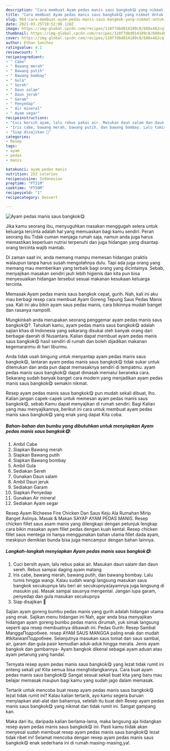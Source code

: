 ```yaml
---
description: "Cara membuat Ayam pedas manis saus bangkok😋 yang nikmat Untuk Jualan"
title: "Cara membuat Ayam pedas manis saus bangkok😋 yang nikmat Untuk Jualan"
slug: 964-cara-membuat-ayam-pedas-manis-saus-bangkok-yang-nikmat-untuk-jualan
date: 2021-03-25T10:52:00.128Z
image: https://img-global.cpcdn.com/recipes/110f7dbd014189c8/680x482cq70/ayam-pedas-manis-saus-bangkok😋-foto-resep-utama.jpg
thumbnail: https://img-global.cpcdn.com/recipes/110f7dbd014189c8/680x482cq70/ayam-pedas-manis-saus-bangkok😋-foto-resep-utama.jpg
cover: https://img-global.cpcdn.com/recipes/110f7dbd014189c8/680x482cq70/ayam-pedas-manis-saus-bangkok😋-foto-resep-utama.jpg
author: Ethan Sanchez
ratingvalue: 4.1
reviewcount: 7
recipeingredient:
- " Cabe"
- " Bawang merah"
- " Bawang putih"
- " Bawang bombay"
- " Gula"
- " Sereh"
- " Daun salam"
- " Daun jeruk"
- " Garam"
- " Penyedap"
- " Air mineral"
- " Ayam segar"
recipeinstructions:
- "Cuci bersih ayam, lalu rebus pakai air. Masukan daun salam dan daun sereh. Rebus sampai daging ayam matang"
- "Iris cabe, bawang merah, bawang putih, dan bawang bombay. Lalu tumis hingga wangi. Kalau sudah wangi langsung masukan saus bangkok secukupnya lalu beri air secukupnya(ayamnya juga langsung di masukin ya). Masak sampai sausnya mengental. Jangan lupa garam, penyedap dan gula masukan secukupnya"
- "Siap disajikan 🥰"
categories:
- Resep
tags:
- ayam
- pedas
- manis

katakunci: ayam pedas manis 
nutrition: 253 calories
recipecuisine: Indonesian
preptime: "PT31M"
cooktime: "PT50M"
recipeyield: "1"
recipecategory: Dessert

---
```



![Ayam pedas manis saus bangkok😋](https://img-global.cpcdn.com/recipes/110f7dbd014189c8/680x482cq70/ayam-pedas-manis-saus-bangkok😋-foto-resep-utama.jpg)

Jika kamu seorang ibu, menyuguhkan masakan menggugah selera untuk keluarga tercinta adalah hal yang memuaskan bagi kamu sendiri. Peran seorang ibu Tidak cuman menjaga rumah saja, namun anda juga harus memastikan keperluan nutrisi terpenuhi dan juga hidangan yang disantap orang tercinta wajib mantab.

Di zaman  saat ini, anda memang mampu memesan hidangan praktis walaupun tanpa harus susah mengolahnya dulu. Tapi ada juga orang yang memang mau memberikan yang terbaik bagi orang yang dicintainya. Sebab, menyajikan masakan sendiri jauh lebih higienis dan kita pun bisa menyesuaikan hidangan tersebut sesuai makanan kesukaan keluarga tercinta. 

Memasak Ayam pedas manis saus bangkok cepat, gurih. Nah, kali ini aku mau berbagi resep cara membuat Ayam Goreng Tepung Saus Pedas Manis yaa. Kali ini aku bikin ayam saus pedas manis, cara bikinnya mudah banget dan rasanya nampolll.

Mungkinkah anda merupakan seorang penggemar ayam pedas manis saus bangkok😋?. Tahukah kamu, ayam pedas manis saus bangkok😋 adalah sajian khas di Indonesia yang sekarang disukai oleh banyak orang dari berbagai daerah di Nusantara. Kalian dapat membuat ayam pedas manis saus bangkok😋 hasil sendiri di rumah dan boleh dijadikan makanan kegemaranmu di hari liburmu.

Anda tidak usah bingung untuk menyantap ayam pedas manis saus bangkok😋, lantaran ayam pedas manis saus bangkok😋 tidak sukar untuk ditemukan dan anda pun dapat memasaknya sendiri di tempatmu. ayam pedas manis saus bangkok😋 dapat dimasak memalui beraneka cara. Sekarang sudah banyak banget cara modern yang menjadikan ayam pedas manis saus bangkok😋 semakin nikmat.

Resep ayam pedas manis saus bangkok😋 pun mudah sekali dibuat, lho. Kalian jangan capek-capek untuk memesan ayam pedas manis saus bangkok😋, sebab Kamu dapat menyajikan di rumah sendiri. Bagi Kalian yang mau menyajikannya, berikut ini cara untuk membuat ayam pedas manis saus bangkok😋 yang enak yang dapat Kita coba.

<!--inarticleads1-->

##### Bahan-bahan dan bumbu yang dibutuhkan untuk menyiapkan Ayam pedas manis saus bangkok😋:

1. Ambil  Cabe
1. Siapkan  Bawang merah
1. Siapkan  Bawang putih
1. Siapkan  Bawang bombay
1. Ambil  Gula
1. Sediakan  Sereh
1. Gunakan  Daun salam
1. Ambil  Daun jeruk
1. Sediakan  Garam
1. Siapkan  Penyedap
1. Gunakan  Air mineral
1. Sediakan  Ayam segar


Resep Ayam Richeese Fire Chicken Dan Saus Keju Ala Rumahan Mirip Banget Aslinya. Masak &amp; Makan SAYAP AYAM PEDAS MANIS. Resep chicken fillet saus asam manis yang dilengkapi dengan petunjuk lengkap cara bikin masakan ayam fillet pedas dengan kuah kental. Resep chicken fillet saus mentega ini hanya menggunakan bahan utama fillet dada ayam, meskipun demikian bunda bisa juga mencampur dengan bahan lainnya. 

<!--inarticleads2-->

##### Langkah-langkah menyiapkan Ayam pedas manis saus bangkok😋:

1. Cuci bersih ayam, lalu rebus pakai air. Masukan daun salam dan daun sereh. Rebus sampai daging ayam matang
1. Iris cabe, bawang merah, bawang putih, dan bawang bombay. Lalu tumis hingga wangi. Kalau sudah wangi langsung masukan saus bangkok secukupnya lalu beri air secukupnya(ayamnya juga langsung di masukin ya). Masak sampai sausnya mengental. Jangan lupa garam, penyedap dan gula masukan secukupnya
1. Siap disajikan 🥰


Sajian ayam goreng bumbu pedas manis yang gurih adalah hidangan utama yang enak. Sajikan menu hidangan ini Nah, agar anda bisa menyajikan hidangan ayam goreng bumbu pedas manis dirumah, yuk simak langsung seperti apa resep membuatnya dibawah ini. Pedas Gurih: Resep Sambal ManggaПодробнее. resep AYAM SAUS MANGGA paling enak dan mudah #tkitaiwanПодробнее. Selanjutnya masukan saus tomat dan saus sambal, air, garam dan gula pasir kemudian aduk-aduk hingga merata. Jenis ayam bangkok dan gambarnya- Ayam bangkok dikenal sebagai ayam aduan atau ayam petarung yang handal. 

Ternyata resep ayam pedas manis saus bangkok😋 yang lezat tidak rumit ini enteng sekali ya! Kita semua bisa menghidangkannya. Cara buat ayam pedas manis saus bangkok😋 Sangat sesuai sekali buat kita yang baru mau belajar memasak maupun bagi kamu yang sudah jago dalam memasak.

Tertarik untuk mencoba buat resep ayam pedas manis saus bangkok😋 lezat tidak rumit ini? Kalau kalian tertarik, ayo kamu segera buruan menyiapkan alat-alat dan bahannya, setelah itu buat deh Resep ayam pedas manis saus bangkok😋 yang nikmat dan tidak rumit ini. Sangat gampang kan. 

Maka dari itu, daripada kalian berlama-lama, maka langsung aja hidangkan resep ayam pedas manis saus bangkok😋 ini. Pasti kamu tiidak akan menyesal sudah membuat resep ayam pedas manis saus bangkok😋 lezat tidak ribet ini! Selamat mencoba dengan resep ayam pedas manis saus bangkok😋 enak sederhana ini di rumah masing-masing,ya!.

